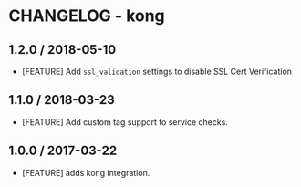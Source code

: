 # CHANGELOG - kong

## 1.2.0 / 2018-05-10

* [FEATURE] Add `ssl_validation` settings to disable SSL Cert Verification

## 1.1.0 / 2018-03-23

* [FEATURE] Add custom tag support to service checks.

## 1.0.0 / 2017-03-22

* [FEATURE] adds kong integration.
